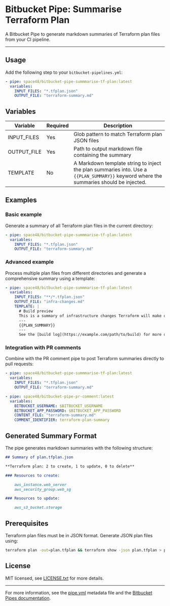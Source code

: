 # Bitbucket Pipe: Summarise Terraform Plan

A Bitbucket Pipe to generate markdown summaries of Terraform plan files from your CI pipeline.

---

## Usage

Add the following step to your `bitbucket-pipelines.yml`:

```yaml
- pipe: space48/bitbucket-pipe-summmarise-tf-plan:latest
  variables:
    INPUT_FILES: "*.tfplan.json"
    OUTPUT_FILE: "terraform-summary.md"
```

## Variables

| Variable    | Required | Description                                                                                                                            |
| ----------- | -------- | -------------------------------------------------------------------------------------------------------------------------------------- |
| INPUT_FILES | Yes      | Glob pattern to match Terraform plan JSON files                                                                                        |
| OUTPUT_FILE | Yes      | Path to output markdown file containing the summary                                                                                    |
| TEMPLATE    | No       | A Markdown template string to inject the plan summaries into. Use a `{{PLAN_SUMMARY}}` keyword where the summaries should be injected. |

## Examples

### Basic example

Generate a summary of all Terraform plan files in the current directory:

```yaml
- pipe: space48/bitbucket-pipe-summmarise-tf-plan:latest
  variables:
    INPUT_FILES: "*.tfplan.json"
    OUTPUT_FILE: "terraform-summary.md"
```

### Advanced example

Process multiple plan files from different directories and generate a comprehensive summary using a template:

```yaml
- pipe: space48/bitbucket-pipe-summmarise-tf-plan:latest
  variables:
    INPUT_FILES: "**/*.tfplan.json"
    OUTPUT_FILE: "infra-changes.md"
    TEMPLATE: |
      # Build preview
      This is a summary of infrastructure changes Terraform will make on the affected stacks:
      ---
      {{PLAN_SUMMARY}}
      ---
      See the [build log](https://example.com/path/to/build) for more details.
```

### Integration with PR comments

Combine with the PR comment pipe to post Terraform summaries directly to pull requests:

```yaml
- pipe: space48/bitbucket-pipe-summmarise-tf-plan:latest
  variables:
    INPUT_FILES: "*.tfplan.json"
    OUTPUT_FILE: "terraform-summary.md"

- pipe: space48/bitbucket-pipe-pr-comment:latest
  variables:
    BITBUCKET_USERNAME: $BITBUCKET_USERNAME
    BITBUCKET_APP_PASSWORD: $BITBUCKET_APP_PASSWORD
    CONTENT_FILE: "terraform-summary.md"
    COMMENT_IDENTIFIER: terraform-plan-summary
```

## Generated Summary Format

The pipe generates markdown summaries with the following structure:

```markdown
## Summary of plan.tfplan.json

**Terraform plan: 2 to create, 1 to update, 0 to delete**

### Resources to create:

    aws_instance.web_server
    aws_security_group.web_sg

### Resources to update:

    aws_s3_bucket.storage
```

## Prerequisites

Terraform plan files must be in JSON format. Generate JSON plan files using:

```sh
terraform plan -out=plan.tfplan && terraform show -json plan.tfplan > plan.tfplan.json
```

## License

MIT licensed, see [LICENSE.txt](LICENSE.txt) for more details.

---

For more information, see the [pipe.yml](pipe.yml) metadata file and the [Bitbucket Pipes documentation](https://support.atlassian.com/bitbucket-cloud/docs/create-a-pipe/).
